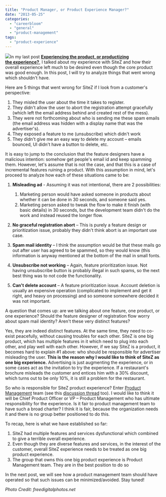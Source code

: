 ```yaml
---
title: "Product Manager, or Product Experience Manager?"
date: "2013-05-25"
categories: 
  - "careerbloom"
  - "general"
  - "product-management"
tags: 
  - "product-experience"
---
```


![](images/052513_1301_productmana1.jpg)In my last post [**Experiencing the product, or productizing the experience?**](http://careermanagement.wordpress.com/2013/05/12/experiencing-the-product-or-productizing-the-experience/), I talked about my experience with SiteZ and how their overall experience left much to be desired even though the core product was good enough. In this post, I will try to analyze things that went wrong which shouldn't have.

Here are 5 things that went wrong for SiteZ if I look from a customer's perspective:

1. They misled the user about the time it takes to register.
2. They didn't allow the user to abort the registration attempt gracefully (which left the email address behind and created rest of the mess).
3. They were not forthcoming about who is sending me these spam emails (the email address was hidden with a display name that was the advertiser's).
4. They exposed a feature to me (unsubscribe) which didn't work
5. They didn't give me an easy way to delete my account – emails bounced, UI didn't have a button to delete, etc.

It is easy to jump to the conclusion that the feature designers have a malicious intention: somehow get people's email id and keep spamming them. However, let's assume that is not the case, and that this is a case of incremental features ruining a product. With this assumption in mind, let's proceed to analyze how each of these situations came to be:

1. **Misleading ad** - Assuming it was not intentional, there are 2 possibilities:
    
    1. Marketing person would have asked someone in products about whether it can be done in 30 seconds, and someone said yes.
    2. Marketing person asked to tweak the flow to make it finish (with basic details) in 30 seconds, but the development team didn't do the work and instead reused the longer flow.
2. **No graceful registration abort** – This is purely a feature design or prioritization issue, probably they didn't think abort is an important use case.
3. **Spam mail identity** – I think the assumption would be that these mails go out after user has agreed to be spammed, so they would know (this information is anyway mentioned at the bottom of the mail in small fonts.
4. **Unsubscribe not working** – Again, feature prioritization issue. Not having unsubscribe button is probably illegal in such spams, so the next best thing was to not code the functionality.
5. **Can't delete account** – A feature prioritization issue. Account deletion is usually an expensive operation (complicated to implement and get it right, and heavy on processing) and so someone somewhere decided it was not important.

A question that comes up: are we talking about one feature, one product, or one experience? Should the feature designer of registration flow worry about spam mail identity? Aren't these very distinct features?

Yes, they are indeed distinct features. At the same time, they need to co-exist peacefully, without causing troubles for each other. SiteZ is one big product, which has multiple features in it which need to plug into each other, and play well with each other. However, if we say SiteZ is a product, it becomes hard to explain #1 above: who should be responsible for advertiser misleading the user. **This is the reason why I would like to think of SiteZ as one big experience.** Advertising is just augmenting the experience, or in some cases act as the invitation to try the experience. If a restaurant's brochure misleads the customer and entices him with a 30% discount, which turns out to be only 10%, it is still a problem for the restaurant.

So who is responsible for SiteZ product experience? Enter [Product Management](http://en.wikipedia.org/wiki/Product_management) team (see this [discussion thread](http://community.productnation.in/beta/discussion/topics/588689/messages?page=1) too). I would like to think it will be Chief Product Officer or VP – Product Management who has ultimate responsibility for the experience. Is it fair to product management team to have such a broad charter? I think it is fair, because the organization needs it and there is no group better positioned to do this.

To recap, here is what we have established so far:

1. SiteZ had multiple features and services dysfunctional which combined to give a terrible overall experience.
2. Even though they are diverse features and services, in the interest of the customer, overall SiteZ experience needs to be treated as one big product experience.
3. The group that owns this one big product experience is Product Management team. They are in the best position to do so

In the next post, we will see how a product management team should have operated so that such issues can be minimized/avoided. Stay tuned!

_Photo Credit: freedigitalphotos.net_

